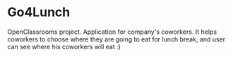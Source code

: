 # Go4Lunch
OpenClassrooms project. Application for company's coworkers. It helps coworkers to choose where they are going to eat for lunch break, and user can see where his coworkers will eat :) 
